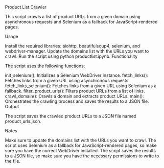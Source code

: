 Product List Crawler

This script crawls a list of product URLs from a given domain using asynchronous requests and Selenium as a fallback for JavaScript-rendered pages.

Usage

Install the required libraries: aiohttp, beautifulsoup4, selenium, and webdriver-manager.
Update the domains list with the URLs you want to crawl.
Run the script using python productlist.ipynb.
Functionality

The script uses the following functions:

init_selenium(): Initializes a Selenium WebDriver instance.
fetch_links(): Fetches links from a given URL using asynchronous requests.
fetch_links_selenium(): Fetches links from a given URL using Selenium as a fallback.
filter_product_urls(): Filters product URLs from a list of links.
crawl_domain(): Crawls a domain and extracts product URLs.
main(): Orchestrates the crawling process and saves the results to a JSON file.
Output

The script saves the crawled product URLs to a JSON file named product_urls.json.

Notes

Make sure to update the domains list with the URLs you want to crawl.
The script uses Selenium as a fallback for JavaScript-rendered pages, so make sure you have the correct WebDriver installed.
The script saves the results to a JSON file, so make sure you have the necessary permissions to write to the file.
